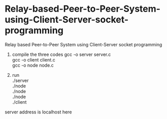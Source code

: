 # Relay-based-Peer-to-Peer-System-using-Client-Server-socket-programming

Relay based Peer-to-Peer System using Client-Server socket programming

1) compile the three codes
gcc -o server server.c  
gcc -o client client.c  
gcc -o node node.c  

2) run  
./server <serverport>  
./node <serveraddress> <serverport>  
./node <serveraddress> <serverport>  
./node <serveraddress> <serverport>  
./client <serveraddress> <serverport>  
  
server address is localhost here  
